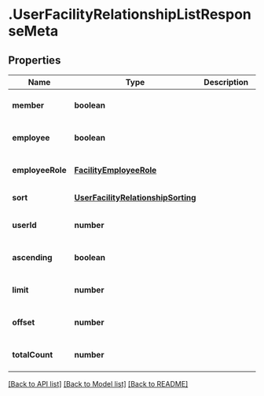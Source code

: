 # .UserFacilityRelationshipListResponseMeta

## Properties

Name | Type | Description | Notes
------------ | ------------- | ------------- | -------------
**member** | **boolean** |  | [optional] [default to undefined]
**employee** | **boolean** |  | [optional] [default to undefined]
**employeeRole** | [**FacilityEmployeeRole**](FacilityEmployeeRole.md) |  | [optional] [default to undefined]
**sort** | [**UserFacilityRelationshipSorting**](UserFacilityRelationshipSorting.md) |  | [default to undefined]
**userId** | **number** |  | [optional] [default to undefined]
**ascending** | **boolean** |  | [optional] [default to undefined]
**limit** | **number** |  | [optional] [default to undefined]
**offset** | **number** |  | [optional] [default to undefined]
**totalCount** | **number** |  | [optional] [default to undefined]


[[Back to API list]](../README.md#documentation-for-api-endpoints) [[Back to Model list]](../README.md#documentation-for-models) [[Back to README]](../README.md)
